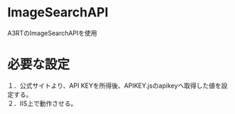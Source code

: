 # ImageSearchAPI
A3RTのImageSearchAPIを使用

# 必要な設定
１．公式サイトより、API KEYを所得後、APIKEY.jsのapikeyへ取得した値を設定する。  
２．IIS上で動作させる。
